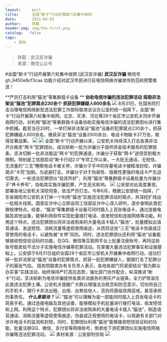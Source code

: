 ```yaml
---
layout:     post
title:      全国“断卡”行动开展第六轮集中收网
date:       2021-09-03
author:     转载
header-img: img/the-first.png
catalog:   false
tags:
    - 其他
---
```


<blockquote><p>转载：武汉反诈骗<br>
来源：微信公众号</p></blockquote>

#全国“断卡”行动开展第六轮集中收网
[武汉反诈骗]
**武汉反诈骗**
微信号gh_9450e8cf3caa
功能介绍对武汉市民进行反电信网络诈骗宣传防范和预警推送！

**严厉打击利用“猫池”等集群插卡设备
**
**协助电信诈骗的违法犯罪活动**
**捣毁非法架设“猫池”犯罪窝点230余个**
**抓获犯罪嫌疑人600余名**
![]({{site.baseurl}}/postimg/Ljib4So7yuWga8pXcJcjfIQah89KDObrP5Kul94ic24TvEk7ky3eEibfQnXAyAicAFrCuwAa9ltMAlwIxhicgegZ5nQ.png)
8月31日，在国务院打击治理电信网络新型违法犯罪工作部际联席会议办公室的统一指挥下，全国“断卡”行动开展第六轮集中收网，北京、天津、河北等28个省区市公安机关同步开展收网行动，对利用“猫池”等集群插卡设备协助实施电信诈骗的违法犯罪团伙进行集中抓捕。截至当日20时，一举打掉非法架设“猫池”设备的犯罪窝点230余个，抓获犯罪嫌疑人600余名，缴获非法“猫池”设备2000余台、电话卡物联卡37万张，取得显著战果。
![]({{site.baseurl}}/postimg/wOQ4aVtpQaK6IeDic0NJtM7MsBVmkftbWlw2brwUmeMdgs8TB3sV35m7T3V5ln1xKKY2uQBgUClibL4DXpKnDvnQ.png)
![]({{site.baseurl}}/postimg/wOQ4aVtpQaK6IeDic0NJtM7MsBVmkftbWzgicDAlqelJLOsia0Yxan3Iu3XX4NkHt0GicbdVBNaLtvcvLZ8AVXJ4JA.jpeg)
全国“断卡”行动开展以来，公安机关持续深入打击各类非法开办贩卖“两卡”犯罪团伙，成功斩断一批为诈骗分子提供资金技术服务的犯罪链条，坚决切断一批非法贩运“两卡”的犯罪通道，诈骗分子获取“两卡”途径受到极大限制。特别是工信部启动“断卡行动2.0”专项工作以来，一大批无通话、无短信、无流量的“三无”睡眠电话卡被关停，诈骗分子手中的存量电话卡被精准封控，诈骗窝点“卡荒”加剧。为逃避打击，诈骗分子对于伪装性、隐蔽性更强的电话卡产生迫切需求。一些违法犯罪团伙“投其所好”，利用“猫池”等集群插卡设备批量为诈骗分子“养卡养号”，协助其实施诈骗犯罪，产生恶劣影响。
![]({{site.baseurl}}/postimg/wOQ4aVtpQaK6IeDic0NJtM7MsBVmkftbWdQfhs2tdWJsPx5DtXYkKJbEK6vx00h1hXgXYNvQc05ukrEo02Mv48g.jpeg)
公安部对此高度重视，部署各地公安机关深挖彻查，依法严厉打击。今年6月，根据公安部统一指挥，广东省揭阳市公安机关打掉一个利用“猫池”实施违法犯罪活动的窝点，并深挖扩线出一批相关线索。国家反诈中心立即会同工信部反诈中心深入研判，逐步查明此类犯罪规律特点。经查，“猫池”等集群插卡设备可同时插入上百张电话卡，通过连接电脑及其他设备，能够利用软件实现批量接打电话、收发短信和连接网络等功能。利用这个特点，违法犯罪团伙将非法收购来的大量电话卡插入“猫池”，批量模拟出语音通话、发送短信、消耗流量等虚假使用痕迹，从而将这些“三无”电话卡伪装成正常使用的电话卡，以避免被“关停”风险。同时，违法犯罪团伙还利用“猫池”设备能够接收短信验证码的功能，在QQ、微信等互联网平台上批量注册账号，再将这些账号贩卖给不法分子实施电信诈骗等犯罪活动。在掌握大量违法犯罪事实和证据基础上，公安部于8月31日组织全国28个省区市公安机关开展集中收网行动，成功打掉一批非法架设“猫池”设备的犯罪窝点，抓获一批犯罪嫌疑人，狠狠打击了犯罪分子的嚣张气焰。
国务院联席办有关负责人表示，各地各部门将紧密结合“我为群众办实事”实践活动，始终保持严打高压态势，强化部门协作配合，纵深推进“断卡”行动，坚决斩断为电信诈骗提供各类非法服务的黑灰产业链条，全力铲除滋生此类违法犯罪土壤。公安机关提醒广大群众增强法治观念和防范意识，切勿将自己的手机卡、银行卡非法出租、出借、出售给他人，否则将面临信用惩戒，甚至承担刑事责任。
_**什么是猫池？**_
![]({{site.baseurl}}/postimg/Ljib4So7yuWga8pXcJcjfIQah89KDObrPTpSMf5yIXA3FicgS5CTWEF65nRRZibqyqM7go0FySbvftlHsyP3Brg9A.png)
“猫池”可以理解为是一部能同时插入上百张电话卡的简易手机，通过连接电脑及其他设备，能够模拟手机批量进行接打电话、收发短信和上网。利用这个特点，犯罪团伙将非法收购来的大量电话卡插入“猫池”，制造语音通话、消耗流量等虚假使用痕迹，伪装成正规使用的电话卡，以规避有关部门对涉诈电话卡的监测和封控。同时，犯罪团伙利用“猫池”能够接收短信验证码的功能，批量注册QQ、微信、支付宝等网络账号，倒卖给下游犯罪团伙实施电信网络诈骗等违法犯罪活动。
![]({{site.baseurl}}/postimg/Ljib4So7yuWga8pXcJcjfIQah89KDObrPRkLIL2AG5GvCxZEwic7TvtwYQ0DWFO1pJHcr6tDHeHhMo7p1MltPCoA.png)
素材来源：公安部刑侦局
![]({{site.baseurl}}/postimg/8wBAcE4t1v6icG7BFAIv0M4iaqtL2W9BAgOkkDRbqNpeqxf9M1SRTbGseoqTLJ8Le19goPsiaoHbQibialdlYE2IYEw.jpeg)
